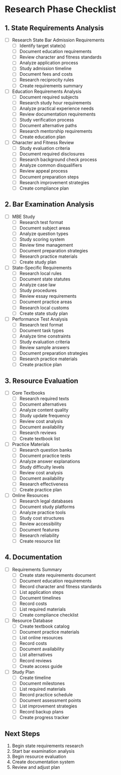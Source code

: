 # Research Phase Checklist

## 1. State Requirements Analysis
- [ ] Research State Bar Admission Requirements
  - [ ] Identify target state(s)
  - [ ] Document education requirements
  - [ ] Review character and fitness standards
  - [ ] Analyze application process
  - [ ] Study admission timeline
  - [ ] Document fees and costs
  - [ ] Research reciprocity rules
  - [ ] Create requirements summary

- [ ] Education Requirements Analysis
  - [ ] Document required subjects
  - [ ] Research study hour requirements
  - [ ] Analyze practical experience needs
  - [ ] Review documentation requirements
  - [ ] Study verification process
  - [ ] Document alternative paths
  - [ ] Research mentorship requirements
  - [ ] Create education plan

- [ ] Character and Fitness Review
  - [ ] Study evaluation criteria
  - [ ] Document required disclosures
  - [ ] Research background check process
  - [ ] Analyze common disqualifiers
  - [ ] Review appeal process
  - [ ] Document preparation steps
  - [ ] Research improvement strategies
  - [ ] Create compliance plan

## 2. Bar Examination Analysis
- [ ] MBE Study
  - [ ] Research test format
  - [ ] Document subject areas
  - [ ] Analyze question types
  - [ ] Study scoring system
  - [ ] Review time management
  - [ ] Document preparation strategies
  - [ ] Research practice materials
  - [ ] Create study plan

- [ ] State-Specific Requirements
  - [ ] Research local rules
  - [ ] Document state statutes
  - [ ] Analyze case law
  - [ ] Study procedures
  - [ ] Review essay requirements
  - [ ] Document practice areas
  - [ ] Research local customs
  - [ ] Create state study plan

- [ ] Performance Test Analysis
  - [ ] Research test format
  - [ ] Document task types
  - [ ] Analyze time constraints
  - [ ] Study evaluation criteria
  - [ ] Review sample answers
  - [ ] Document preparation strategies
  - [ ] Research practice materials
  - [ ] Create practice plan

## 3. Resource Evaluation
- [ ] Core Textbooks
  - [ ] Research required texts
  - [ ] Document alternatives
  - [ ] Analyze content quality
  - [ ] Study update frequency
  - [ ] Review cost analysis
  - [ ] Document availability
  - [ ] Research reviews
  - [ ] Create textbook list

- [ ] Practice Materials
  - [ ] Research question banks
  - [ ] Document practice tests
  - [ ] Analyze answer explanations
  - [ ] Study difficulty levels
  - [ ] Review cost analysis
  - [ ] Document availability
  - [ ] Research effectiveness
  - [ ] Create practice plan

- [ ] Online Resources
  - [ ] Research legal databases
  - [ ] Document study platforms
  - [ ] Analyze practice tools
  - [ ] Study cost structures
  - [ ] Review accessibility
  - [ ] Document features
  - [ ] Research reliability
  - [ ] Create resource list

## 4. Documentation
- [ ] Requirements Summary
  - [ ] Create state requirements document
  - [ ] Document education requirements
  - [ ] Record character and fitness standards
  - [ ] List application steps
  - [ ] Document timelines
  - [ ] Record costs
  - [ ] List required materials
  - [ ] Create compliance checklist

- [ ] Resource Database
  - [ ] Create textbook catalog
  - [ ] Document practice materials
  - [ ] List online resources
  - [ ] Record costs
  - [ ] Document availability
  - [ ] List alternatives
  - [ ] Record reviews
  - [ ] Create access guide

- [ ] Study Plan
  - [ ] Create timeline
  - [ ] Document milestones
  - [ ] List required materials
  - [ ] Record practice schedule
  - [ ] Document assessment points
  - [ ] List improvement strategies
  - [ ] Record backup plans
  - [ ] Create progress tracker

## Next Steps
1. Begin state requirements research
2. Start bar examination analysis
3. Begin resource evaluation
4. Create documentation system
5. Review and adjust plan 